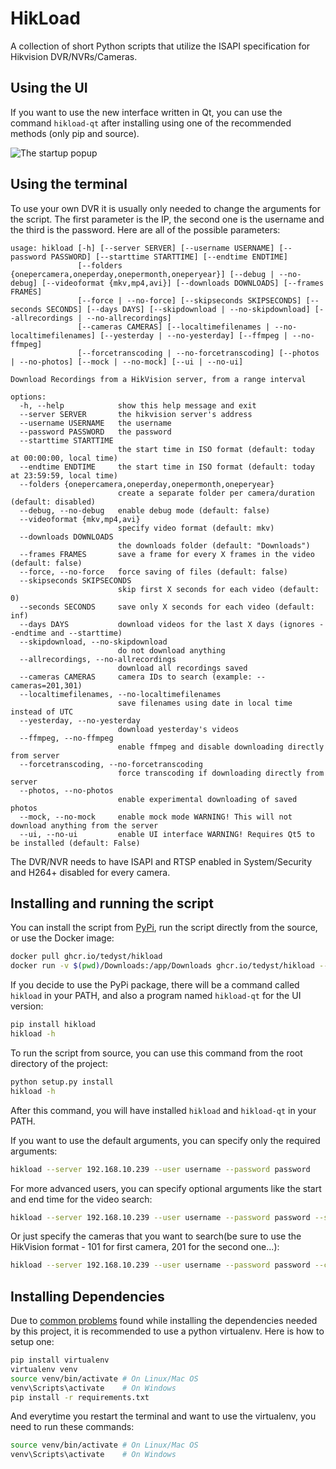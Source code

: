 # HikLoad

A collection of short Python scripts that utilize the ISAPI specification for Hikvision DVR/NVRs/Cameras.

## Using the UI

If you want to use the new interface written in Qt, you can use the command `hikload-qt` after installing using one of the recommended methods (only pip and source). 

![The startup popup](docs/startup.png)

## Using the terminal

To use your own DVR it is usually only needed to change the arguments for the script. The first parameter is the IP, the second one is the username and the third is the password. Here are all of the possible parameters:

```
usage: hikload [-h] [--server SERVER] [--username USERNAME] [--password PASSWORD] [--starttime STARTTIME] [--endtime ENDTIME]
               [--folders {onepercamera,oneperday,onepermonth,oneperyear}] [--debug | --no-debug] [--videoformat {mkv,mp4,avi}] [--downloads DOWNLOADS] [--frames FRAMES]
               [--force | --no-force] [--skipseconds SKIPSECONDS] [--seconds SECONDS] [--days DAYS] [--skipdownload | --no-skipdownload] [--allrecordings | --no-allrecordings]
               [--cameras CAMERAS] [--localtimefilenames | --no-localtimefilenames] [--yesterday | --no-yesterday] [--ffmpeg | --no-ffmpeg]
               [--forcetranscoding | --no-forcetranscoding] [--photos | --no-photos] [--mock | --no-mock] [--ui | --no-ui]

Download Recordings from a HikVision server, from a range interval

options:
  -h, --help            show this help message and exit
  --server SERVER       the hikvision server's address
  --username USERNAME   the username
  --password PASSWORD   the password
  --starttime STARTTIME
                        the start time in ISO format (default: today at 00:00:00, local time)
  --endtime ENDTIME     the start time in ISO format (default: today at 23:59:59, local time)
  --folders {onepercamera,oneperday,onepermonth,oneperyear}
                        create a separate folder per camera/duration (default: disabled)
  --debug, --no-debug   enable debug mode (default: false)
  --videoformat {mkv,mp4,avi}
                        specify video format (default: mkv)
  --downloads DOWNLOADS
                        the downloads folder (default: "Downloads")
  --frames FRAMES       save a frame for every X frames in the video (default: false)
  --force, --no-force   force saving of files (default: false)
  --skipseconds SKIPSECONDS
                        skip first X seconds for each video (default: 0)
  --seconds SECONDS     save only X seconds for each video (default: inf)
  --days DAYS           download videos for the last X days (ignores --endtime and --starttime)
  --skipdownload, --no-skipdownload
                        do not download anything
  --allrecordings, --no-allrecordings
                        download all recordings saved
  --cameras CAMERAS     camera IDs to search (example: --cameras=201,301)
  --localtimefilenames, --no-localtimefilenames
                        save filenames using date in local time instead of UTC
  --yesterday, --no-yesterday
                        download yesterday's videos
  --ffmpeg, --no-ffmpeg
                        enable ffmpeg and disable downloading directly from server
  --forcetranscoding, --no-forcetranscoding
                        force transcoding if downloading directly from server
  --photos, --no-photos
                        enable experimental downloading of saved photos
  --mock, --no-mock     enable mock mode WARNING! This will not download anything from the server
  --ui, --no-ui         enable UI interface WARNING! Requires Qt5 to be installed (default: False)
```

The DVR/NVR needs to have ISAPI and RTSP enabled in System/Security and H264+ disabled for every camera.

## Installing and running the script

You can install the script from [PyPi](https://pypi.org/project/hikload/), run the script directly from the source, or use the Docker image:

```bash
docker pull ghcr.io/tedyst/hikload
docker run -v $(pwd)/Downloads:/app/Downloads ghcr.io/tedyst/hikload --server 192.168.10.239 --user admin --password password
```

If you decide to use the PyPi package, there will be a command called `hikload` in your PATH, and also a program named `hikload-qt` for the UI version:
```bash
pip install hikload
hikload -h
```

To run the script from source, you can use this command from the root directory of the project:
```bash
python setup.py install
hikload -h
```
After this command, you will have installed `hikload` and `hikload-qt` in your PATH.

If you want to use the default arguments, you can specify only the required arguments:

```bash
hikload --server 192.168.10.239 --user username --password password
```

For more advanced users, you can specify optional arguments like the start and end time for the video search:

```bash
hikload --server 192.168.10.239 --user username --password password --starttime 2021-09-19T03:00:00+03:00 --endtime 2021-09-20T04:00:00+00:00
```

Or just specify the cameras that you want to search(be sure to use the HikVision format - 101 for first camera, 201 for the second one...):

```bash
hikload --server 192.168.10.239 --user username --password password --cameras=201,301
```

## Installing Dependencies

Due to [common problems](https://github.com/kkroening/ffmpeg-python/issues/174#issuecomment-561546739) found while installing the dependencies needed by this project, it is recommended to use a python virtualenv. Here is how to setup one:

```bash
pip install virtualenv
virtualenv venv
source venv/bin/activate # On Linux/Mac OS
venv\Scripts\activate    # On Windows
pip install -r requirements.txt
```

And everytime you restart the terminal and want to use the virtualenv, you need to run these commands:

```bash
source venv/bin/activate # On Linux/Mac OS
venv\Scripts\activate    # On Windows
```